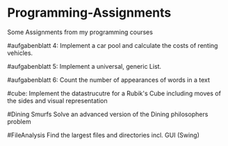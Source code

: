 # Programming-Assignments
Some Assignments from my programming courses

#aufgabenblatt 4:
Implement a car pool and calculate the costs of renting vehicles.

#aufgabenblatt 5:
Implement a universal, generic List.
 
#aufgabenblatt 6:
Count the number of appearances of words in a text

#cube:
Implement the datastrucutre for a Rubik's Cube including moves of the sides and visual representation

#Dining Smurfs
Solve an advanced version of the Dining philosophers problem

#FileAnalysis
Find the largest files and directories incl. GUI (Swing)
